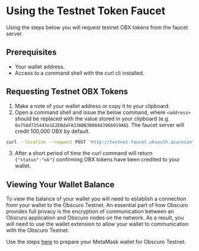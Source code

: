 ---
---
# Using the Testnet Token Faucet
Using the steps below you will request testnet OBX tokens from the faucet server.

## Prerequisites
* Your wallet address.
* Access to a command shell with the curl cli installed.

## Requesting Testnet OBX Tokens
1. Make a note of your wallet address or copy it to your clipboard.
2. Open a command shell and issue the below command, where `<address>` should be replaced with the value stored in your clipboard (e.g. `0x75Ad715443e1E2EBdaFA33ABB3B08443966019A6`). The faucet server will credit 100,000 OBX by default.

```bash
curl --location --request POST 'http://testnet-faucet.uksouth.azurecontainer.io/fund/obx' --header 'Content-Type: application/json' --data-raw '{ "address":"<your address>" }'
```

3. After a short period of time the curl command will return `{"status":"ok"}` confirming OBX tokens have been credited to your wallet.

## Viewing Your Wallet Balance
To view the balance of your wallet you will need to establish a connection from your wallet to the Obscuro Testnet. An essential part of how Obscuro provides full privacy is the encryption of communication between an Obscuro application and Obscuro nodes on the network. As a result, you will need to use the wallet extension to allow your wallet to communication with the Obscuro Testnet.

Use the steps [here](https://docs.obscu.ro/testnet/deploying-a-smart-contract/#prepare-your-metamask-wallet-for-obscuro-testnet) to prepare your MetaMask wallet for Obscuro Testnet.
